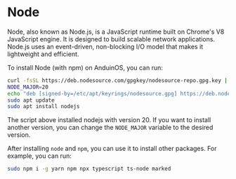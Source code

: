 # Node

Node, also known as Node.js, is a JavaScript runtime built on Chrome's V8 JavaScript engine. It is designed to build scalable network applications. Node.js uses an event-driven, non-blocking I/O model that makes it lightweight and efficient.

To install Node (with npm) on AnduinOS, you can run:

```bash
curl -fsSL https://deb.nodesource.com/gpgkey/nodesource-repo.gpg.key | sudo gpg --dearmor -o /etc/apt/keyrings/nodesource.gpg --yes
NODE_MAJOR=20
echo "deb [signed-by=/etc/apt/keyrings/nodesource.gpg] https://deb.nodesource.com/node_$NODE_MAJOR.x nodistro main" | sudo tee /etc/apt/sources.list.d/nodesource.list
sudo apt update
sudo apt install nodejs
```

The script above installed nodejs with version 20. If you want to install another version, you can change the `NODE_MAJOR` variable to the desired version.

After installing `node` and `npm`, you can use it to install other packages. For example, you can run:

```bash
sudo npm i -g yarn npm npx typescript ts-node marked
```
